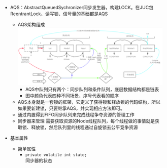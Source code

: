 - AQS：AbstractQueuedSychronizer同步发生器，构建LOCK。在JUC包ReentrantLock、读写锁、信号量的基础都是AQS
  - AQS架构组成
    ![](/assets/iShot2020-09-27下午02.06.12.png)
    - AQS中队列只有两个：同步队列和条件队列，底层数据结构都是链表
    - 图中颜色代表四种不同场景，序号代表看的顺序
  - AQS本身就是一套锁的框架，它定义了获得锁和释放锁的代码结构，所以如果要新建锁，只要继承AQS，并实现相应方法即可。
  - 通过内置得到FIFO同步队列来完成线程争夺资源的管理工作
  - 同步器来管理 需要获取资源的Node线程队列，每个线程做的事情就是获取锁、释放锁，然后队列里的线程通过自旋锁去公平竞争资源

- 基本属性
  - 简单属性
    - `private volatile int state;` <br>
    同步器的状态
